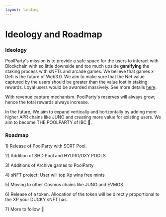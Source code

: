 ```yaml
---
layout: landing
---
```


# Ideology and Roadmap

### Ideology

PoolParty's mission is to provide a safe space for the users to interact with Blockchain with so little downside and too much upside **gamifying** the staking process with sNFTs and arcade games. We believe that games x Defi is the future of Web3.0. We aim to make sure that the Net value captured by the users should be greater than the value lost in staking rewards. Loyal users would be awarded massively. See more details [here](other-upsides-of-staking-with-poolparty.md).

With revenue capture mechanism. PoolParty's reserves will always grow; hence the total rewards always increase.

In the future, We aim to expand vertically and horizontally by adding more higher APR chains like JUNO and creating more value for existing users. We aim to become THE POOLPARTY of IBC 👀.

### Roadmap

1\) Release of PoolParty with SCRT Pool.

2\) Addition of SHD Pool and HYDRO/OXY POOLS

3\) Additions of Archive games to PoolParty

4\) sNFT project: User will top Xp wins free mints

5\) Moving to other Cosmos chains like JUNO and EVMOS.

6\) Release of a token. Allocation of the token will be directly proportional to the XP your DUCKY sNFT has.&#x20;

7\) More to follow 🤫

